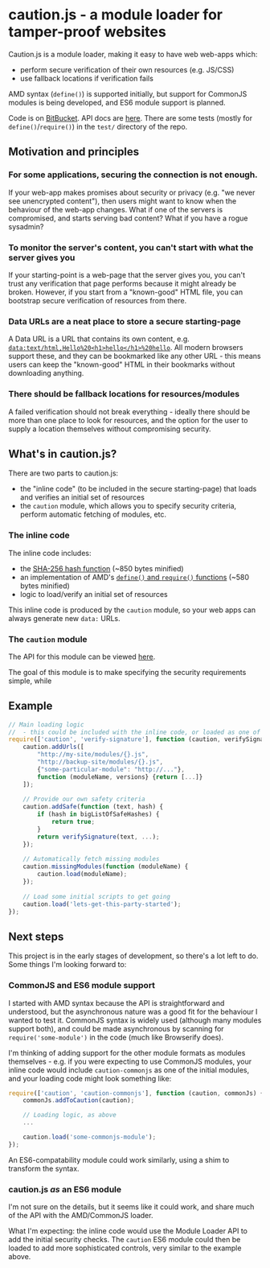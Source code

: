 # caution.js - a module loader for tamper-proof websites

Caution.js is a module loader, making it easy to have web web-apps which:

* perform secure verification of their own resources (e.g. JS/CSS)
* use fallback locations if verification fails

AMD syntax (`define()`) is supported initially, but support for CommonJS modules is being developed, and ES6 module support is planned.

Code is on [BitBucket](https://bitbucket.org/geraintluff/caution.js).  API docs are [here](doc/api.md).  There are some tests (mostly for `define()`/`require()`) in the `test/` directory of the repo.

## Motivation and principles

### For some applications, securing the connection is not enough.

If your web-app makes promises about security or privacy (e.g. "we never see unencrypted content"), then users might want to know when the behaviour of the web-app changes. What if one of the servers is compromised, and starts serving bad content? What if you have a rogue sysadmin?

### To monitor the server's content, you can't start with what the server gives you

If your starting-point is a web-page that the server gives you, you can't trust any verification that page performs because it might already be broken.  However, if you start from a "known-good" HTML file, you can bootstrap secure verification of resources from there.

### Data URLs are a neat place to store a secure starting-page

A Data URL is a URL that contains its own content, e.g. [`data:text/html,Hello%20<h1>hello</h1>%20hello`](data:text/html,Hello%20<h1>hello</h1>%20hello).
All modern browsers support these, and they can be bookmarked like any other URL - this means users can keep the "known-good" HTML in their bookmarks without downloading anything.

### There should be fallback locations for resources/modules

A failed verification should not break everything - ideally there should be more than one place to look for resources, and the option for the user to supply a location themselves without compromising security.

## What's in caution.js?

There are two parts to caution.js:

* the "inline code" (to be included in the secure starting-page) that loads and verifies an initial set of resources
* the `caution` module, which allows you to specify security criteria, perform automatic fetching of modules, etc.

### The inline code

The inline code includes:

* the [SHA-256 hash function](https://github.com/geraintluff/sha256/blob/gh-pages/sha256.js) (~850 bytes minified)
* an implementation of AMD's [`define()` and `require()` functions](https://bitbucket.org/geraintluff/caution.js/src/master/src/caution-inline-amd.js) (~580 bytes minified)
* logic to load/verify an initial set of resources

This inline code is produced by the `caution` module, so your web apps can always generate new `data:` URLs.

### The `caution` module

The API for this module can be viewed [here](doc/api.md).

The goal of this module is to make specifying the security requirements simple, while

## Example

```javascript
// Main loading logic
//	- this could be included with the inline code, or loaded as one of the initial modules
require(['caution', 'verify-signature'], function (caution, verifySignature) {
	caution.addUrls([
		"http://my-site/modules/{}.js",
		"http://backup-site/modules/{}.js",
		{"some-particular-module": "http://..."},
		function (moduleName, versions} {return [...]}
	]);
	
	// Provide our own safety criteria
	caution.addSafe(function (text, hash) {
		if (hash in bigListOfSafeHashes) {
			return true;
		}
		return verifySignature(text, ...);
	});
	
	// Automatically fetch missing modules
	caution.missingModules(function (moduleName) {
		caution.load(moduleName);
	});
	
	// Load some initial scripts to get going
	caution.load('lets-get-this-party-started');
});
```

## Next steps

This project is in the early stages of development, so there's a lot left to do.  Some things I'm looking forward to:

### CommonJS and ES6 module support

I started with AMD syntax because the API is straightforward and understood, but the asynchronous nature was a good fit for the behaviour I wanted to test it.  CommonJS syntax is widely used (although many modules support both), and could be made asynchronous by scanning for `require('some-module')` in the code (much like Browserify does).

I'm thinking of adding support for the other module formats as modules themselves - e.g. if you were expecting to use CommonJS modules, your inline code would include `caution-commonjs` as one of the initial modules, and your loading code might look something like:

```javascript
require(['caution', 'caution-commonjs'], function (caution, commonJs) {
	commonJs.addToCaution(caution);

	// Loading logic, as above
	...

	caution.load('some-commonjs-module');
});
```

An ES6-compatability module could work similarly, using a shim to transform the syntax.

### caution.js *as* an ES6 module

I'm not sure on the details, but it seems like it could work, and share much of the API with the AMD/CommonJS loader.

What I'm expecting: the inline code would use the Module Loader API to add the initial security checks.  The `caution` ES6 module could then be loaded to add more sophisticated controls, very similar to the example above.